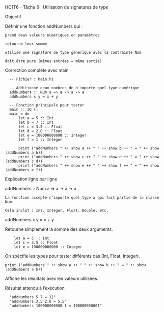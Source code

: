 HC1T6 - Tâche 6 : Utilisation de signatures de type

 Objectif

Définir une fonction addNumbers qui :

    prend deux valeurs numériques en paramètres

    retourne leur somme

    utilise une signature de type générique avec la contrainte Num

    doit être pure (mêmes entrées → même sortie)

 Correction complète avec main

      -- Fichier : Main.hs
      
      -- Additionne deux nombres de n'importe quel type numérique
      addNumbers :: Num a => a -> a -> a
      addNumbers x y = x + y
      
      -- Fonction principale pour tester
      main :: IO ()
      main = do
          let a = 5 :: Int
          let b = 7 :: Int
          let c = 3.5 :: Float
          let d = 2.0 :: Float
          let e = 100000000000 :: Integer
          let f = 1 :: Integer
      
          print ("addNumbers " ++ show a ++ " " ++ show b ++ " = " ++ show (addNumbers a b))
          print ("addNumbers " ++ show c ++ " " ++ show d ++ " = " ++ show (addNumbers c d))
          print ("addNumbers " ++ show e ++ " " ++ show f ++ " = " ++ show (addNumbers e f))

 Explication ligne par ligne

addNumbers :: Num a => a -> a -> a

    La fonction accepte n’importe quel type a qui fait partie de la classe Num.

    Cela inclut : Int, Integer, Float, Double, etc.

addNumbers x y = x + y

Retourne simplement la somme des deux arguments.

        let a = 5 :: Int
        let c = 3.5 :: Float
        let e = 100000000000 :: Integer

 On spécifie les types pour tester différents cas (Int, Float, Integer).

    print ("addNumbers " ++ show a ++ " " ++ show b ++ " = " ++ show (addNumbers a b))

Affiche les résultats avec les valeurs utilisées.

 Résultat attendu à l’exécution

      "addNumbers 5 7 = 12"
      "addNumbers 3.5 2.0 = 5.5"
      "addNumbers 100000000000 1 = 100000000001"
